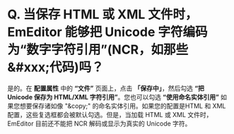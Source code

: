 # Q. 当保存 HTML 或 XML 文件时，EmEditor 能够把 Unicode 字符编码为“数字字符引用”(NCR，如那些 &\#xxx;代码)吗？

是的。在 **配置属性** 中的 **“文件”** 页面上，点击 **「保存中」**，然后勾选 **“把 Unicode 保存为 HTML/XML 字符引用”**。您也可以勾选 **“使用命名实体引用”** 如果您想要保存诸如像 "\&copy;" 的命名实体引用。如果您的配置是HTML 和 XML 配置，这些复选框都会被默认勾选。但是，当加载 HTML 或 XML 文件时，EmEditor 目前还不能把 NCR 解码或显示为真实的 Unicode 字符。
